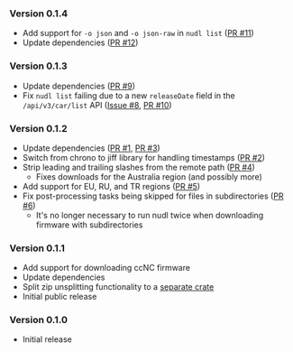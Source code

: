 ### Version 0.1.4

* Add support for `-o json` and `-o json-raw` in `nudl list` ([PR #11])
* Update dependencies ([PR #12])

### Version 0.1.3

* Update dependencies ([PR #9])
* Fix `nudl list` failing due to a new `releaseDate` field in the `/api/v3/car/list` API ([Issue #8], [PR #10])

### Version 0.1.2

* Update dependencies ([PR #1], [PR #3])
* Switch from chrono to jiff library for handling timestamps ([PR #2])
* Strip leading and trailing slashes from the remote path ([PR #4])
  * Fixes downloads for the Australia region (and possibly more)
* Add support for EU, RU, and TR regions ([PR #5])
* Fix post-processing tasks being skipped for files in subdirectories ([PR #6])
  * It's no longer necessary to run nudl twice when downloading firmware with subdirectories

### Version 0.1.1

* Add support for downloading ccNC firmware
* Update dependencies
* Split zip unsplitting functionality to a [separate crate](https://github.com/chenxiaolong/zipunsplit)
* Initial public release

### Version 0.1.0

* Initial release

[Issue #8]: https://github.com/chenxiaolong/nudl/issues/8
[PR #1]: https://github.com/chenxiaolong/nudl/pull/1
[PR #2]: https://github.com/chenxiaolong/nudl/pull/2
[PR #3]: https://github.com/chenxiaolong/nudl/pull/3
[PR #4]: https://github.com/chenxiaolong/nudl/pull/4
[PR #5]: https://github.com/chenxiaolong/nudl/pull/5
[PR #6]: https://github.com/chenxiaolong/nudl/pull/6
[PR #9]: https://github.com/chenxiaolong/nudl/pull/9
[PR #10]: https://github.com/chenxiaolong/nudl/pull/10
[PR #11]: https://github.com/chenxiaolong/nudl/pull/11
[PR #12]: https://github.com/chenxiaolong/nudl/pull/12
